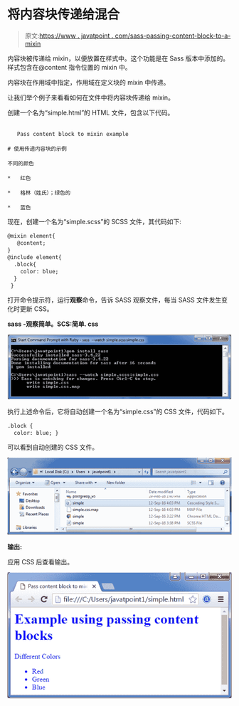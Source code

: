 # 将内容块传递给混合

> 原文:[https://www . javatpoint . com/sass-passing-content-block-to-a-mixin](https://www.javatpoint.com/sass-passing-content-block-to-a-mixin)

内容块被传递给 mixin，以便放置在样式中。这个功能是在 Sass 版本中添加的。样式包含在@content 指令位置的 mixin 中。

内容块在作用域中指定，作用域在定义块的 mixin 中传递。

让我们举个例子来看看如何在文件中将内容块传递给 mixin。

创建一个名为“simple.html”的 HTML 文件，包含以下代码。

```

   Pass content block to mixin example

# 使用传递内容块的示例

不同的颜色

*   红色

*   格林（姓氏）；绿色的

*   蓝色

```

现在，创建一个名为“simple.scss”的 SCSS 文件，其代码如下:

```
@mixin element{
   @content;
}
@include element{
  .block{
    color: blue;
  }
 } 

```

打开命令提示符，运行**观察**命令，告诉 SASS 观察文件，每当 SASS 文件发生变化时更新 CSS。

**sass -观察简单。SCS:简单. css**

![Sass Passing content block to mixin1](img/7182c1946d15fb77dc453e9d9c41922a.png)

执行上述命令后，它将自动创建一个名为“simple.css”的 CSS 文件，代码如下。

```
.block {
  color: blue; }  

```

可以看到自动创建的 CSS 文件。

![Sass Passing content block to mixin2](img/1cc7e447e777a02c37eeedb3aad58100.png)

**输出:**

应用 CSS 后查看输出。

![Sass Passing content block to mixin3](img/ba66e2064fb5a47bf77f2cd574719608.png)